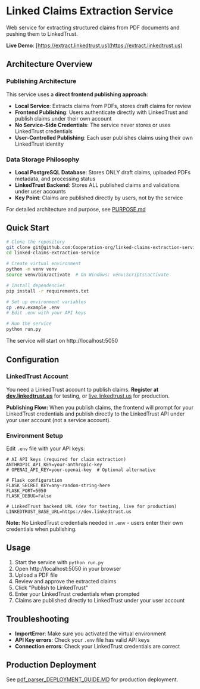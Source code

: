 # Linked Claims Extraction Service

Web service for extracting structured claims from PDF documents and pushing them to LinkedTrust.

**Live Demo**: [https://extract.linkedtrust.us](https://extract.linkedtrust.us)

## Architecture Overview

### Publishing Architecture

This service uses a **direct frontend publishing approach**:

- **Local Service**: Extracts claims from PDFs, stores draft claims for review
- **Frontend Publishing**: Users authenticate directly with LinkedTrust and publish claims under their own account
- **No Service-Side Credentials**: The service never stores or uses LinkedTrust credentials
- **User-Controlled Publishing**: Each user publishes claims using their own LinkedTrust identity

### Data Storage Philosophy

- **Local PostgreSQL Database**: Stores ONLY draft claims, uploaded PDFs metadata, and processing status
- **LinkedTrust Backend**: Stores ALL published claims and validations under user accounts  
- **Key Point**: Claims are published directly by users, not by the service

For detailed architecture and purpose, see [PURPOSE.md](PURPOSE.md)

## Quick Start

```bash
# Clone the repository
git clone git@github.com:Cooperation-org/linked-claims-extraction-service.git
cd linked-claims-extraction-service

# Create virtual environment
python -m venv venv
source venv/bin/activate  # On Windows: venv\Scripts\activate

# Install dependencies
pip install -r requirements.txt

# Set up environment variables
cp .env.example .env
# Edit .env with your API keys

# Run the service
python run.py
```

The service will start on http://localhost:5050

## Configuration

### LinkedTrust Account
You need a LinkedTrust account to publish claims. **Register at [dev.linkedtrust.us](https://dev.linkedtrust.us)** for testing, or [live.linkedtrust.us](https://live.linkedtrust.us) for production.

**Publishing Flow:** When you publish claims, the frontend will prompt for your LinkedTrust credentials and publish directly to the LinkedTrust API under your user account (not a service account).

### Environment Setup
Edit `.env` file with your API keys:

```env
# AI API keys (required for claim extraction)
ANTHROPIC_API_KEY=your-anthropic-key
# OPENAI_API_KEY=your-openai-key  # Optional alternative

# Flask configuration
FLASK_SECRET_KEY=any-random-string-here
FLASK_PORT=5050
FLASK_DEBUG=False

# LinkedTrust backend URL (dev for testing, live for production)
LINKEDTRUST_BASE_URL=https://dev.linkedtrust.us
```

**Note:** No LinkedTrust credentials needed in `.env` - users enter their own credentials when publishing.

## Usage

1. Start the service with `python run.py`
2. Open http://localhost:5050 in your browser
3. Upload a PDF file
4. Review and approve the extracted claims
5. Click "Publish to LinkedTrust" 
6. Enter your LinkedTrust credentials when prompted
7. Claims are published directly to LinkedTrust under your user account

## Troubleshooting

- **ImportError**: Make sure you activated the virtual environment
- **API Key errors**: Check your `.env` file has valid API keys
- **Connection errors**: Check your LinkedTrust credentials are correct

## Production Deployment

See [pdf_parser_DEPLOYMENT_GUIDE.MD](pdf_parser_DEPLOYMENT_GUIDE.MD) for production deployment.
